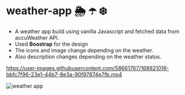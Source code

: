 # weather-app :sun_behind_rain_cloud: :open_umbrella: :snowflake:
* A weather app build using vanilla Javascript and fetched data from accuWeather API.
* Used **Boostrap** for the design
* The icons and image change depending on the weather.
* Also description changes depending on the weather status. 



https://user-images.githubusercontent.com/58661767/168821016-bbfc7f96-23e1-44b7-8e3a-90f97874e7fb.mp4

![weather app](https://user-images.githubusercontent.com/58661767/168821197-e963198c-391b-42d3-9c9e-4b2cc1029abe.JPG)
